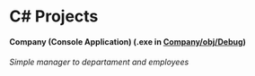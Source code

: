 # C# Projects

#### Company (Console Application) (.exe in [Company/obj/Debug](https://github.com/isaiasvallejos/csharp/tree/master/Company/Company/obj/Debug))

###### Simple manager to departament and employees
